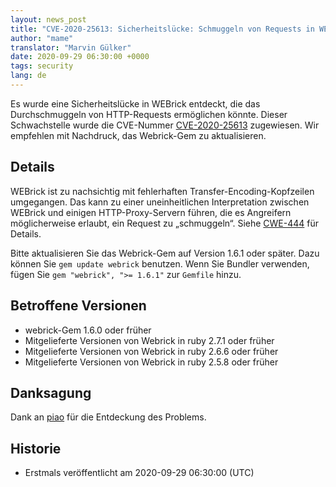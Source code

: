 ```yaml
---
layout: news_post
title: "CVE-2020-25613: Sicherheitslücke: Schmuggeln von Requests in WEBrick möglich"
author: "mame"
translator: "Marvin Gülker"
date: 2020-09-29 06:30:00 +0000
tags: security
lang: de
---
```


Es wurde eine Sicherheitslücke in WEBrick entdeckt, die das
Durchschmuggeln von HTTP-Requests ermöglichen könnte. Dieser
Schwachstelle wurde die CVE-Nummer [CVE-2020-25613](https://cve.mitre.org/cgi-bin/cvename.cgi?name=CVE-2020-25613) zugewiesen. Wir
empfehlen mit Nachdruck, das Webrick-Gem zu aktualisieren.

## Details

WEBrick ist zu nachsichtig mit fehlerhaften
Transfer-Encoding-Kopfzeilen umgegangen. Das kann zu einer
uneinheitlichen Interpretation zwischen WEBrick und einigen
HTTP-Proxy-Servern führen, die es Angreifern möglicherweise erlaubt,
ein Request zu „schmuggeln“. Siehe [CWE-444](https://cwe.mitre.org/data/definitions/444.html) für Details.

Bitte aktualisieren Sie das Webrick-Gem auf Version 1.6.1 oder später.
Dazu können Sie `gem update webrick` benutzen. Wenn Sie Bundler
verwenden, fügen Sie `gem "webrick", ">= 1.6.1"` zur `Gemfile` hinzu.

## Betroffene Versionen

* webrick-Gem 1.6.0 oder früher
* Mitgelieferte Versionen von Webrick in ruby 2.7.1 oder früher
* Mitgelieferte Versionen von Webrick in ruby 2.6.6 oder früher
* Mitgelieferte Versionen von Webrick in ruby 2.5.8 oder früher

## Danksagung

Dank an [piao](https://hackerone.com/piao) für die Entdeckung des Problems.

## Historie

* Erstmals veröffentlicht am 2020-09-29 06:30:00 (UTC)
